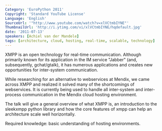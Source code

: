 ```yaml
---
Category: 'EuroPython 2011'
Copyright: 'Standard YouTube License'
Language: 'English'
SourceUrl: '"http://www.youtube.com/watch?v=xlVCtmbIYNE"'
ThumbnailUrl: 'http://i.ytimg.com/vi/xlVCtmbIYNE/hqdefault.jpg'
date: '2011-07-13'
speakers: [Achiel van der Mandele]
tags: [architecture, cloud, hosting, real-time, scalable, technology]
---
```

XMPP is an open technology for real-time communication. Although primarily
known for its application in the IM service "Jabber" (and, subsequently,
gchat/gtalk), it has numerous applications and creates new opportunities for
inter-system communication.

While researching for an alternative to webservices at Mendix, we came across
XMPP and realized it solved many of the shortcomings of webservices. It is
currently being used to handle all inter-system and inter-process
communication in the Mendix cloud hosting environment.

The talk will give a general overview of what XMPP is, an introduction to the
sleekxmpp python library and how the core features of xmpp can help an
architecture scale well horizontally.

Required knowledge: basic understanding of hosting environments.

